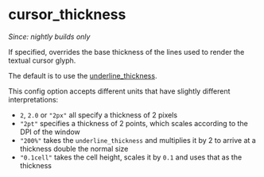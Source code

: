 # cursor_thickness

*Since: nightly builds only*

If specified, overrides the base thickness of the lines used to
render the textual cursor glyph.

The default is to use the [underline_thickness](underline_thickness.md).

This config option accepts different units that have slightly different interpretations:

* `2`, `2.0` or `"2px"` all specify a thickness of 2 pixels
* `"2pt"` specifies a thickness of 2 points, which scales according to the DPI of the window
* `"200%"` takes the `underline_thickness` and multiplies it by 2 to arrive at a thickness double the normal size
* `"0.1cell"` takes the cell height, scales it by `0.1` and uses that as the thickness

